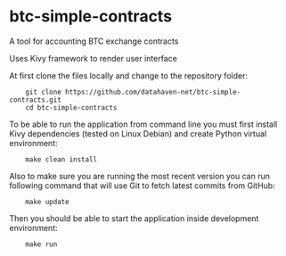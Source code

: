 # btc-simple-contracts

A tool for accounting BTC exchange contracts

Uses Kivy framework to render user interface

At first clone the files locally and change to the repository folder:

		git clone https://github.com/datahaven-net/btc-simple-contracts.git
		cd btc-simple-contracts


To be able to run the application from command line you must first install Kivy dependencies (tested on Linux Debian) and create Python virtual environment:

		make clean install


Also to make sure you are running the most recent version you can run following command that will use Git to fetch latest commits from GitHub:

		make update


Then you should be able to start the application inside development environment:

		make run
